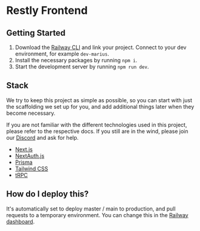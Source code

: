 # Restly Frontend

## Getting Started

1. Download the [Railway CLI](https://docs.railway.app/cli/installation) and link your project. Connect to your dev environment, for example `dev-marius`.
2. Install the necessary packages by running `npm i`.
3. Start the development server by running `npm run dev`.

## Stack

We try to keep this project as simple as possible, so you can start with just the scaffolding we set up for you, and add additional things later when they become necessary.

If you are not familiar with the different technologies used in this project, please refer to the respective docs. If you still are in the wind, please join our [Discord](https://t3.gg/discord) and ask for help.

- [Next.js](https://nextjs.org)
- [NextAuth.js](https://next-auth.js.org)
- [Prisma](https://prisma.io)
- [Tailwind CSS](https://tailwindcss.com)
- [tRPC](https://trpc.io)

## How do I deploy this?

It's automatically set to deploy master / main to production, and pull requests to a temporary environment. You can change this in the [Railway dashboard](https://railway.app).
